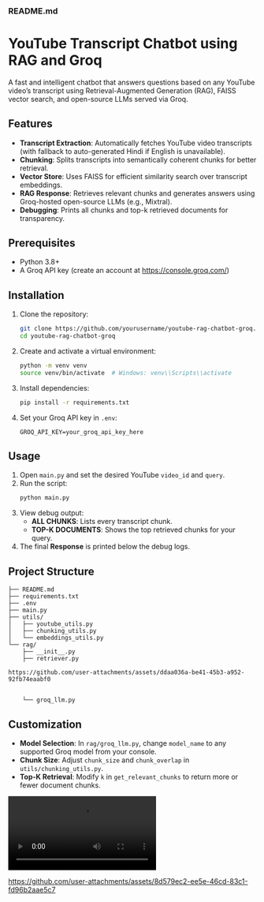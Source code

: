 ﻿<!-- # Youtube-Rag-Chatbot-Groq -->
### README.md
# YouTube Transcript Chatbot using RAG and Groq

A fast and intelligent chatbot that answers questions based on any YouTube video’s transcript using Retrieval-Augmented Generation (RAG), FAISS vector search, and open-source LLMs served via Groq.

## Features
- **Transcript Extraction**: Automatically fetches YouTube video transcripts (with fallback to auto-generated Hindi if English is unavailable).
- **Chunking**: Splits transcripts into semantically coherent chunks for better retrieval.
- **Vector Store**: Uses FAISS for efficient similarity search over transcript embeddings.
- **RAG Response**: Retrieves relevant chunks and generates answers using Groq-hosted open-source LLMs (e.g., Mixtral).
- **Debugging**: Prints all chunks and top-k retrieved documents for transparency.

## Prerequisites
- Python 3.8+
- A Groq API key (create an account at https://console.groq.com/)

## Installation

1. Clone the repository:
   ```bash
   git clone https://github.com/yourusername/youtube-rag-chatbot-groq.git
   cd youtube-rag-chatbot-groq
   ```
2. Create and activate a virtual environment:
   ```bash
   python -m venv venv
   source venv/bin/activate  # Windows: venv\\Scripts\\activate
   ```
3. Install dependencies:
   ```bash
   pip install -r requirements.txt
   ```
4. Set your Groq API key in `.env`:
   ```dotenv
   GROQ_API_KEY=your_groq_api_key_here
   ```

## Usage

1. Open `main.py` and set the desired YouTube `video_id` and `query`.
2. Run the script:
   ```bash
   python main.py
   ```
3. View debug output:
   - **ALL CHUNKS**: Lists every transcript chunk.
   - **TOP-K DOCUMENTS**: Shows the top retrieved chunks for your query.
4. The final **Response** is printed below the debug logs.

## Project Structure
```
├── README.md
├── requirements.txt
├── .env
├── main.py
├── utils/
│   ├── youtube_utils.py
│   ├── chunking_utils.py
│   └── embeddings_utils.py
└── rag/
    ├── __init__.py
    ├── retriever.py

https://github.com/user-attachments/assets/ddaa036a-be41-45b3-a952-92fb74eaabf0


    └── groq_llm.py
```

## Customization
- **Model Selection**: In `rag/groq_llm.py`, change `model_name` to any supported Groq model from your console.
- **Chunk Size**: Adjust `chunk_size` and `chunk_overlap` in `utils/chunking_utils.py`.
- **Top-K Retrieval**: Modify `k` in `get_relevant_chunks` to return more or fewer document chunks.

<video controls src="Youtube chatbot.mp4" title="Title"></video>






https://github.com/user-attachments/assets/8d579ec2-ee5e-46cd-83c1-fd96b2aae5c7


